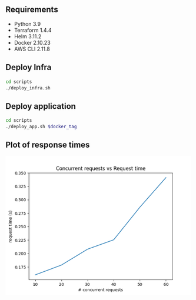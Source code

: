 ## Requirements
* Python 3.9
* Terraform 1.4.4
* Helm 3.11.2
* Docker 2.10.23
* AWS CLI 2.11.8

## Deploy Infra
```bash
cd scripts
./deploy_infra.sh
```

## Deploy application
```bash
cd scripts
./deploy_app.sh $docker_tag
```

## Plot of response times
![alt text](req_time.png "Response times for concurrent requests")